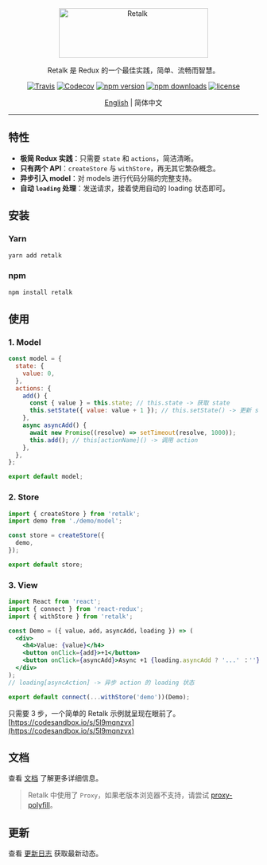 <div align="center">

<img src="./logo/logo-title.png" height="100" width="300" alt="Retalk">

Retalk 是 Redux 的一个最佳实践，简单、流畅而智慧。

[![Travis](https://img.shields.io/travis/nanxiaobei/retalk.svg?style=flat-square)](https://travis-ci.org/nanxiaobei/retalk)
[![Codecov](https://img.shields.io/codecov/c/github/nanxiaobei/retalk.svg?style=flat-square)](https://codecov.io/gh/nanxiaobei/retalk)
[![npm version](https://img.shields.io/npm/v/retalk.svg?style=flat-square)](https://www.npmjs.com/package/retalk)
[![npm downloads](https://img.shields.io/npm/dt/retalk.svg?style=flat-square)](http://www.npmtrends.com/retalk)
[![license](https://img.shields.io/github/license/nanxiaobei/retalk.svg?style=flat-square)](https://github.com/nanxiaobei/retalk/blob/master/LICENSE)

[English](./README.md) | 简体中文

</div>

---

## 特性

- **极简 Redux 实践**：只需要 `state` 和 `actions`，简洁清晰。
- **只有两个 API**：`createStore` 与 `withStore`，再无其它繁杂概念。
- **异步引入 model**：对 models 进行代码分隔的完整支持。
- **自动 `loading` 处理**：发送请求，接着使用自动的 loading 状态即可。

## 安装

### Yarn

```bash
yarn add retalk
```

### npm

```bash
npm install retalk
```

## 使用

### 1. Model

```js
const model = {
  state: {
    value: 0,
  },
  actions: {
    add() {
      const { value } = this.state; // this.state -> 获取 state
      this.setState({ value: value + 1 }); // this.setState() -> 更新 state
    },
    async asyncAdd() {
      await new Promise((resolve) => setTimeout(resolve, 1000));
      this.add(); // this[actionName]() -> 调用 action
    },
  },
};

export default model;
```

### 2. Store

```js
import { createStore } from 'retalk';
import demo from './demo/model';

const store = createStore({
  demo,
});

export default store;
```

### 3. View

```jsx
import React from 'react';
import { connect } from 'react-redux';
import { withStore } from 'retalk';

const Demo = ({ value，add，asyncAdd，loading }) => (
  <div>
    <h4>Value: {value}</h4>
    <button onClick={add}>+1</button>
    <button onClick={asyncAdd}>Async +1 {loading.asyncAdd ? '...' ：''}</button>
  </div>
);
// loading[asyncAction] -> 异步 action 的 loading 状态

export default connect(...withStore('demo'))(Demo);
```

只需要 3 步，一个简单的 Retalk 示例就呈现在眼前了。[https://codesandbox.io/s/5l9mqnzvx](https://codesandbox.io/s/5l9mqnzvx)

## 文档

查看 [文档](./docs/DOCUMENTATION.zh-CN.md) 了解更多详细信息。

> Retalk 中使用了 `Proxy`，如果老版本浏览器不支持，请尝试 [proxy-polyfill](https://github.com/GoogleChrome/proxy-polyfill)。

## 更新

查看 [更新日志](./CHANGELOG.zh-CN.md) 获取最新动态。

